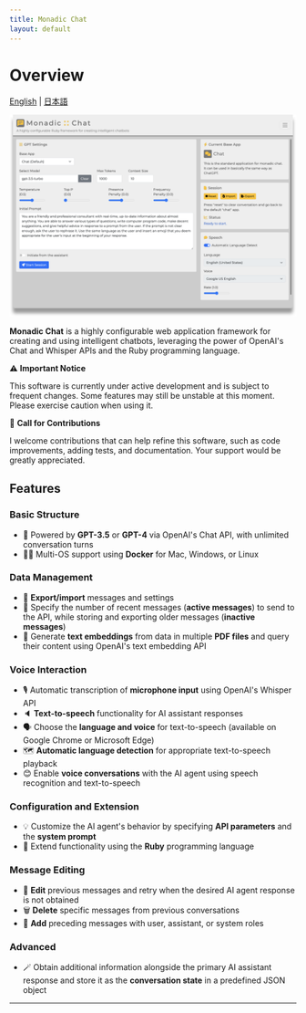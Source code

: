 ```yaml
---
title: Monadic Chat
layout: default
---
```


# Overview

[English](/monadic-chat-web/overview) |
[日本語](/monadic-chat-web/overview_ja)

<img src="./assets/images/screenshot-01.png" width="700px"/>

**Monadic Chat** is a highly configurable web application framework for creating and using intelligent chatbots, leveraging the power of OpenAI's Chat and Whisper APIs and the Ruby programming language.

⚠️  **Important Notice**

This software is currently under active development and is subject to frequent changes. Some features may still be unstable at this moment. Please exercise caution when using it.

📢 **Call for Contributions**

I welcome contributions that can help refine this software, such as code improvements, adding tests, and documentation. Your support would be greatly appreciated.

## Features

### Basic Structure

- 🤖 Powered by **GPT-3.5** or **GPT-4** via OpenAI's Chat API, with unlimited conversation turns
- 👩‍💻 Multi-OS support using **Docker** for Mac, Windows, or Linux

### Data Management

- 💾 **Export/import** messages and settings
- 💬 Specify the number of recent messages (**active messages**) to send to the API, while storing and exporting older messages (**inactive messages**)
- 🔢 Generate **text embeddings** from data in multiple **PDF files** and query their content using OpenAI's text embedding API

### Voice Interaction

- 🎙️ Automatic transcription of **microphone input** using OpenAI's Whisper API
- 🔈 **Text-to-speech** functionality for AI assistant responses
- 🗣️ Choose the **language and voice** for text-to-speech (available on Google Chrome or Microsoft Edge)
- 🗺️ **Automatic language detection** for appropriate text-to-speech playback
- 😊 Enable **voice conversations** with the AI agent using speech recognition and text-to-speech

### Configuration and Extension

- 💡 Customize the AI agent's behavior by specifying **API parameters** and the **system prompt**
- 💎 Extend functionality using the **Ruby** programming language

### Message Editing

- 📝 **Edit** previous messages and retry when the desired AI agent response is not obtained
- 🗑️ **Delete** specific messages from previous conversations
- 📜 **Add** preceding messages with user, assistant, or system roles

### Advanced

- 🪄 Obtain additional information alongside the primary AI assistant response and store it as the **conversation state** in a predefined JSON object

<script src="https://cdn.jsdelivr.net/npm/jquery@3.5.0/dist/jquery.min.js"></script>
<script src="https://cdn.jsdelivr.net/npm/lightbox2@2.11.3/src/js/lightbox.js"></script>

---

<script>
  function copyToClipBoard(id){
    var copyText =  document.getElementById(id).innerText;
    document.addEventListener('copy', function(e) {
        e.clipboardData.setData('text/plain', copyText);
        e.preventDefault();
      }, true);
    document.execCommand('copy');
    alert('copied');
  }
</script>

